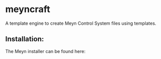 # meyncraft

A template engine to create Meyn Control System files using templates.

## Installation:
The Meyn installer can be found here: 
